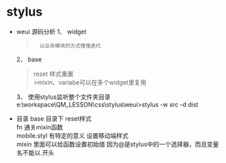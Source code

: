 # stylus

- weui 源码分析
    1、 widget
    >       以业务模块的方式慢慢迭代
    2、 base  
    > reset 样式重置  
        >mixin、variabe可以在多个widget里复用  

    3、 使用stylus监听整个文件夹目录
    e:\workspace\QM_LESSON\css\stylus\weui>stylus -w  src -d dist  

- 目录
    base 目录下 reset样式  
    fn 通关mixin函数  
    mobile.styl 有特定的意义 设置移动端样式  
    mixin 里面可以给函数设置初始值 因为@是stylus中的一个选择器，而且变量名不能以.开头  
